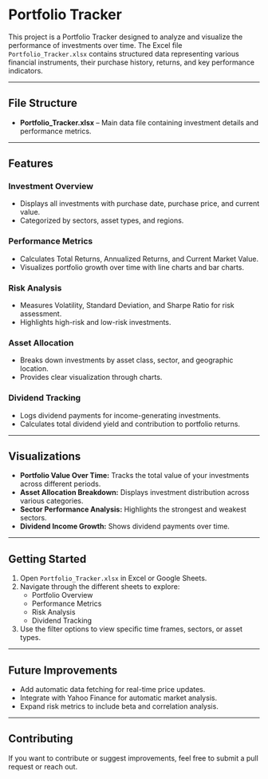 # Portfolio Tracker  

This project is a Portfolio Tracker designed to analyze and visualize the performance of investments over time. The Excel file `Portfolio_Tracker.xlsx` contains structured data representing various financial instruments, their purchase history, returns, and key performance indicators.

---

## File Structure  
- **Portfolio_Tracker.xlsx** – Main data file containing investment details and performance metrics.

---

## Features  

### Investment Overview  
- Displays all investments with purchase date, purchase price, and current value.  
- Categorized by sectors, asset types, and regions.  

### Performance Metrics  
- Calculates Total Returns, Annualized Returns, and Current Market Value.  
- Visualizes portfolio growth over time with line charts and bar charts.  

### Risk Analysis  
- Measures Volatility, Standard Deviation, and Sharpe Ratio for risk assessment.  
- Highlights high-risk and low-risk investments.  

### Asset Allocation  
- Breaks down investments by asset class, sector, and geographic location.  
- Provides clear visualization through charts.  

### Dividend Tracking  
- Logs dividend payments for income-generating investments.  
- Calculates total dividend yield and contribution to portfolio returns.  

---

## Visualizations  

- **Portfolio Value Over Time:** Tracks the total value of your investments across different periods.  
- **Asset Allocation Breakdown:** Displays investment distribution across various categories.  
- **Sector Performance Analysis:** Highlights the strongest and weakest sectors.  
- **Dividend Income Growth:** Shows dividend payments over time.  

---

## Getting Started  
1. Open `Portfolio_Tracker.xlsx` in Excel or Google Sheets.  
2. Navigate through the different sheets to explore:  
   - Portfolio Overview  
   - Performance Metrics  
   - Risk Analysis  
   - Dividend Tracking  
3. Use the filter options to view specific time frames, sectors, or asset types.  

---

## Future Improvements  
- Add automatic data fetching for real-time price updates.  
- Integrate with Yahoo Finance for automatic market analysis.  
- Expand risk metrics to include beta and correlation analysis.  

---

## Contributing  
If you want to contribute or suggest improvements, feel free to submit a pull request or reach out.  

